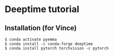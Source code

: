 # Deeptime tutorial


## Installation (for Vince)

```
$ conda activate pyemma
$ conda install -c conda-forge deeptime
$ conda install pytorch torchvision -c pytorch
```






